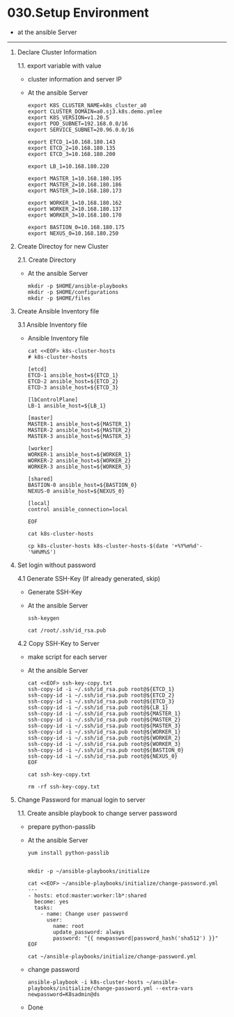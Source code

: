 # **030.Setup Environment**

- at the ansible Server

---


1. Declare Cluster Information

    1.1. export variable with value

    - cluster information and server IP
    - At the ansible Server

          export K8S_CLUSTER_NAME=k8s_cluster_a0
          export CLUSTER_DOMAIN=a0.sj3.k8s.demo.ymlee
          export K8S_VERSION=v1.20.5
          export POD_SUBNET=192.168.0.0/16
          export SERVICE_SUBNET=20.96.0.0/16

          export ETCD_1=10.168.180.143
          export ETCD_2=10.168.180.135
          export ETCD_3=10.168.180.200

          export LB_1=10.168.180.220

          export MASTER_1=10.168.180.195
          export MASTER_2=10.168.180.186
          export MASTER_3=10.168.180.173

          export WORKER_1=10.168.180.162
          export WORKER_2=10.168.180.137
          export WORKER_3=10.168.180.170

          export BASTION_0=10.168.180.175
          export NEXUS_0=10.168.180.250
          

2. Create Directoy for new Cluster

    2.1. Create Directory

    - At the ansible Server

          mkdir -p $HOME/ansible-playbooks
          mkdir -p $HOME/configurations
          mkdir -p $HOME/files

3. Create Ansible Inventory file

    3.1 Ansible Inventory file
    
    - Ansible Inventory file

          cat <<EOF> k8s-cluster-hosts
          # k8s-cluster-hosts
                             
          [etcd]
          ETCD-1 ansible_host=${ETCD_1}
          ETCD-2 ansible_host=${ETCD_2}
          ETCD-3 ansible_host=${ETCD_3}

          [lbControlPlane]
          LB-1 ansible_host=${LB_1}

          [master]
          MASTER-1 ansible_host=${MASTER_1}
          MASTER-2 ansible_host=${MASTER_2}
          MASTER-3 ansible_host=${MASTER_3}

          [worker]
          WORKER-1 ansible_host=${WORKER_1}
          WORKER-2 ansible_host=${WORKER_2}
          WORKER-3 ansible_host=${WORKER_3}

          [shared]
          BASTION-0 ansible_host=${BASTION_0}
          NEXUS-0 ansible_host=${NEXUS_0}

          [local]
          control ansible_connection=local

          EOF

          cat k8s-cluster-hosts

          cp k8s-cluster-hosts k8s-cluster-hosts-$(date '+%Y%m%d'-'%H%M%S')  

4. Set login without password

    4.1 Generate SSH-Key (If already generated, skip)
    
    - Generate SSH-Key
    - At the ansible Server
    
          ssh-keygen

          cat /root/.ssh/id_rsa.pub


    4.2 Copy SSH-Key to Server

    - make script for each server
    - At the ansible Server

          cat <<EOF> ssh-key-copy.txt
          ssh-copy-id -i ~/.ssh/id_rsa.pub root@${ETCD_1}
          ssh-copy-id -i ~/.ssh/id_rsa.pub root@${ETCD_2}
          ssh-copy-id -i ~/.ssh/id_rsa.pub root@${ETCD_3}
          ssh-copy-id -i ~/.ssh/id_rsa.pub root@${LB_1}
          ssh-copy-id -i ~/.ssh/id_rsa.pub root@${MASTER_1}
          ssh-copy-id -i ~/.ssh/id_rsa.pub root@${MASTER_2}
          ssh-copy-id -i ~/.ssh/id_rsa.pub root@${MASTER_3}
          ssh-copy-id -i ~/.ssh/id_rsa.pub root@${WORKER_1}
          ssh-copy-id -i ~/.ssh/id_rsa.pub root@${WORKER_2}
          ssh-copy-id -i ~/.ssh/id_rsa.pub root@${WORKER_3}
          ssh-copy-id -i ~/.ssh/id_rsa.pub root@${BASTION_0}
          ssh-copy-id -i ~/.ssh/id_rsa.pub root@${NEXUS_0}
          EOF

          cat ssh-key-copy.txt

          rm -rf ssh-key-copy.txt


5. Change Password for manual login to server

    1.1. Create ansible playbook to change server password

    - prepare python-passlib
    - At the ansible Server

          yum install python-passlib


          mkdir -p ~/ansible-playbooks/initialize

          cat <<EOF> ~/ansible-playbooks/initialize/change-password.yml
          ---
          - hosts: etcd:master:worker:lb*:shared
            become: yes
            tasks:
              - name: Change user password
                user:
                  name: root
                  update_password: always
                  password: "{{ newpassword|password_hash('sha512') }}"
          EOF

          cat ~/ansible-playbooks/initialize/change-password.yml

    - change password

          ansible-playbook -i k8s-cluster-hosts ~/ansible-playbooks/initialize/change-password.yml --extra-vars newpassword=K8sadmin@ds
         
    - Done
